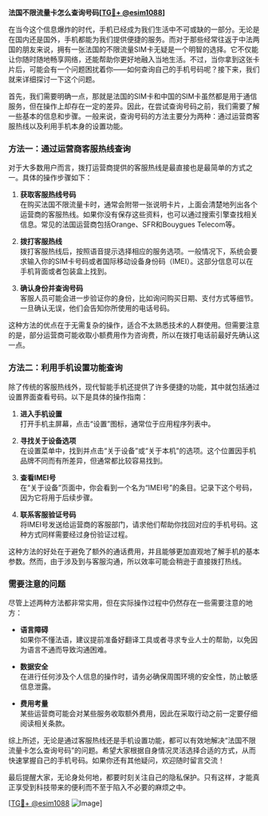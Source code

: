 **法国不限流量卡怎么查询号码[[TG💪+ @esim1088](https://t.me/s/esim1088)]**

在当今这个信息爆炸的时代，手机已经成为我们生活中不可或缺的一部分。无论是在国内还是国外，手机都能为我们提供便捷的服务。而对于那些经常往返于中法两国的朋友来说，拥有一张法国的不限流量SIM卡无疑是一个明智的选择。它不仅能让你随时随地畅享网络，还能帮助你更好地融入当地生活。不过，当你拿到这张卡片后，可能会有一个问题困扰着你——如何查询自己的手机号码呢？接下来，我们就来详细探讨一下这个问题。

首先，我们需要明确一点，那就是法国的SIM卡和中国的SIM卡虽然都是用于通信服务，但在操作上却存在一定的差异。因此，在尝试查询号码之前，我们需要了解一些基本的信息和步骤。一般来说，查询号码的方法主要分为两种：通过运营商客服热线以及利用手机本身的设置功能。

### 方法一：通过运营商客服热线查询

对于大多数用户而言，拨打运营商提供的客服热线是最直接也是最简单的方式之一。具体的操作步骤如下：

1. **获取客服热线号码**  
   在购买法国不限流量卡时，通常会附带一张说明卡片，上面会清楚地列出各个运营商的客服热线。如果你没有保存这些资料，也可以通过搜索引擎查找相关信息。常见的法国运营商包括Orange、SFR和Bouygues Telecom等。

2. **拨打客服热线**  
   拨打客服热线后，按照语音提示选择相应的服务选项。一般情况下，系统会要求输入你的SIM卡号码或者国际移动设备身份码（IMEI）。这部分信息可以在手机背面或者包装盒上找到。

3. **确认身份并查询号码**  
   客服人员可能会进一步验证你的身份，比如询问购买日期、支付方式等细节。一旦确认无误，他们会告知你所使用的电话号码。

这种方法的优点在于无需复杂的操作，适合不太熟悉技术的人群使用。但需要注意的是，部分运营商可能收取小额费用作为咨询费，所以在拨打电话前最好先确认这一点。

### 方法二：利用手机设置功能查询

除了传统的客服热线外，现代智能手机还提供了许多便捷的功能，其中就包括通过设置界面查看号码。以下是具体的操作指南：

1. **进入手机设置**  
   打开手机主屏幕，点击“设置”图标，通常位于应用程序列表中。

2. **寻找关于设备选项**  
   在设置菜单中，找到并点击“关于设备”或“关于本机”的选项。这个位置因手机品牌不同而有所差异，但通常都比较容易找到。

3. **查看IMEI号**  
   在“关于设备”页面中，你会看到一个名为“IMEI号”的条目。记录下这个号码，因为它将用于后续步骤。

4. **联系客服验证号码**  
   将IMEI号发送给运营商的客服部门，请求他们帮助你找回对应的手机号码。这种方式同样需要经过身份验证过程。

这种方法的好处在于避免了额外的通话费用，并且能够更加直观地了解手机的基本参数。然而，由于涉及到与客服沟通，所以效率可能会稍逊于直接拨打热线。

### 需要注意的问题

尽管上述两种方法都非常实用，但在实际操作过程中仍然存在一些需要注意的地方：

- **语言障碍**  
  如果你不懂法语，建议提前准备好翻译工具或者寻求专业人士的帮助，以免因为语言不通而导致沟通困难。

- **数据安全**  
  在进行任何涉及个人信息的操作时，请务必确保周围环境的安全性，防止敏感信息泄露。

- **费用考量**  
  某些运营商可能会对某些服务收取额外费用，因此在采取行动之前一定要仔细阅读相关条款。

综上所述，无论是通过客服热线还是手机设置功能，都可以有效地解决“法国不限流量卡怎么查询号码”的问题。希望大家根据自身情况灵活选择合适的方式，从而快速掌握自己的手机号码。如果你还有其他疑问，欢迎随时留言交流！

最后提醒大家，无论身处何地，都要时刻关注自己的隐私保护。只有这样，才能真正享受到科技带来的便利而不至于陷入不必要的麻烦之中。

[[TG💪+ @esim1088](https://t.me/s/esim1088) ![Image](https://i.postimg.cc/4NQfJmqS/Snipaste-2025-05-13-00-14-12.png)]